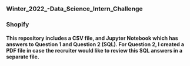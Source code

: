 ### Winter_2022_-Data_Science_Intern_Challenge
### Shopify

#### This repository includes a CSV file, and Jupyter Notebook which has answers to Question 1 and Question 2 (SQL).  For Question 2, I created a PDF file in case the recruiter would like to review this SQL answers in a separate file.


